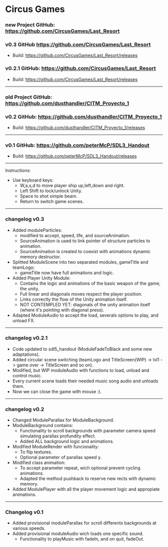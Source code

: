# Circus Games

### new Project GitHub: https://github.com/CircusGames/Last_Resort

### v0.3 GitHub https://github.com/CircusGames/Last_Resort

   * Build:  https://github.com/CircusGames/Last_Resort/releases

### v0.2.1 GitHub: https://github.com/CircusGames/Last_Resort
  
   * Build: https://github.com/CircusGames/Last_Resort/releases
   
***   

### old Project GitHub: https://github.com/dusthandler/CITM_Proyecto_1

### v0.2 GitHub: https://github.com/dusthandler/CITM_Proyecto_1

   * Build: https://github.com/dusthandler/CITM_Proyecto_1/releases
   
***

### v0.1 GitHub: https://github.com/peterMcP/SDL3_Handout

   * Build: https://github.com/peterMcP/SDL3_Handout/releases
   
***
   
Instructions:

   * Use keyboard keys:
      * W,a,s,d to move player ship up,left,down and right.
	  * Left Shift to lock/unlock Unity.
	  * Space to shot simple beam.
	  * Return to switch game scenes.

***

### changelog v0.3

   * Added moduleParticles:
      * modified to accept, speed, life, and sourceAnimation.
	  * SourceAnimation is used to link pointer of structure particles to animation.
	  * SourceAnimation is created to coexist with animations dynamic memory destructor.
   * Splitted ModuleScene into two separated modules, gameTitle and teamLogo:
      * gameTitle now have full animations and logic.
   * Added Player Unity Module:
      * Contains the logic and animations of the basic weapon of the game, the unity.
	  * Full linear and diagonals moves respect the player position.
	  * Links correctly the flow of the Unity animation itself.
	  * NOT CONTEMPLED YET: diagonals of the unity animation itself (where it's pointing with diagonal press).
   * Adapted ModuleAudio to accept the load, severals options to play, and unload FX.

***

### changelog v0.2.1
	
   * Code updated to sdl5_handout (ModuleFadeToBlack and some new adaptations).
   * Added circular scene switching (teamLogo and TitleScreen(WIP) -> lvl1 -> game over -> TitleScreen and so on).
   * Modified, but WIP moduleAudio with functions to load, unload and control music.
   * Every current scene loads their needed music song audio and unloads them.
   * Now we can close the game with mouse :).
   
***
   
### changelog v0.2

   * Changed ModuleParallax for ModuleBackground.
   * ModuleBackground contains:
	  * Functionality to scroll backgrounds with parameter camera speed simulating parallax profundity effect.
	  * Added ALL background logic and animations.
   * Modified ModuleRender with funcionality:
      * To flip textures.
      *	Optional parameter of parallax speed y.
   * Modified class animation: 
      * To accept parameter repeat, wich optional prevent cycling animations.
	  * Adapted the method pushback to reserve new rects with dynamic memory.
   * Added ModulePlayer with all the player movement logic and appropiate animations.

***   
 
### Changelog v0.1

   * Added provisional moduleParallax for scroll differents backgrounds at various speeds.
   * Added provisional moduleAudio wich loads one specific sound.
      * Functionality to playMusic with fadeIn, and on quit, fadeOut.
	  
